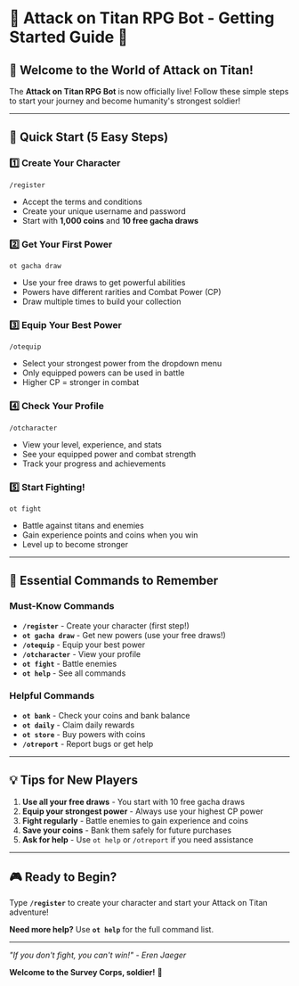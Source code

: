 # 🏰 Attack on Titan RPG Bot - Getting Started Guide 🏰

## 🎉 Welcome to the World of Attack on Titan!

The **Attack on Titan RPG Bot** is now officially live! Follow these simple steps to start your journey and become humanity's strongest soldier!

---

## 🚀 Quick Start (5 Easy Steps)

### 1️⃣ **Create Your Character**
```
/register
```
- Accept the terms and conditions
- Create your unique username and password
- Start with **1,000 coins** and **10 free gacha draws**

### 2️⃣ **Get Your First Power**
```
ot gacha draw
```
- Use your free draws to get powerful abilities
- Powers have different rarities and Combat Power (CP)
- Draw multiple times to build your collection

### 3️⃣ **Equip Your Best Power**
```
/otequip
```
- Select your strongest power from the dropdown menu
- Only equipped powers can be used in battle
- Higher CP = stronger in combat

### 4️⃣ **Check Your Profile**
```
/otcharacter
```
- View your level, experience, and stats
- See your equipped power and combat strength
- Track your progress and achievements

### 5️⃣ **Start Fighting!**
```
ot fight
```
- Battle against titans and enemies
- Gain experience points and coins when you win
- Level up to become stronger

---

## 🎯 Essential Commands to Remember

### **Must-Know Commands**
- **`/register`** - Create your character (first step!)
- **`ot gacha draw`** - Get new powers (use your free draws!)
- **`/otequip`** - Equip your best power
- **`/otcharacter`** - View your profile
- **`ot fight`** - Battle enemies
- **`ot help`** - See all commands

### **Helpful Commands**
- **`ot bank`** - Check your coins and bank balance
- **`ot daily`** - Claim daily rewards
- **`ot store`** - Buy powers with coins
- **`/otreport`** - Report bugs or get help

---

## 💡 Tips for New Players

1. **Use all your free draws** - You start with 10 free gacha draws
2. **Equip your strongest power** - Always use your highest CP power
3. **Fight regularly** - Battle enemies to gain experience and coins
4. **Save your coins** - Bank them safely for future purchases
5. **Ask for help** - Use `ot help` or `/otreport` if you need assistance

---

## 🎮 Ready to Begin?

Type **`/register`** to create your character and start your Attack on Titan adventure!

**Need more help?** Use **`ot help`** for the full command list.

---

*"If you don't fight, you can't win!" - Eren Jaeger*

**Welcome to the Survey Corps, soldier!** 🫡